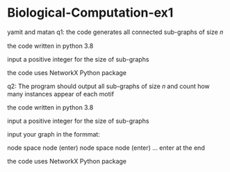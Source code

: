 # Biological-Computation-ex1
yamit and matan
q1:
the code generates all connected sub-graphs of size 𝑛

the code written in python 3.8

input a positive integer for the size of sub-graphs

the code uses NetworkX Python package

q2:
The program should output all sub-graphs of size 𝑛 and count how many instances appear of each motif

the code written in python 3.8

input a positive integer for the size of sub-graphs

input your graph in the formmat:

node space node (enter)
node space node (enter)
...
enter at the end

the code uses NetworkX Python package
